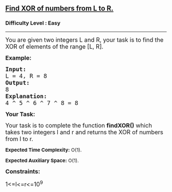 <h2><a href="https://practice.geeksforgeeks.org/problems/find-xor-of-numbers-from-l-to-r/1">Find XOR of numbers from L to R.</a></h2><h3>Difficulty Level : Easy</h3><hr><div class="problems_problem_content__Xm_eO"><p><span style="font-size:18px">You are given two integers L and R, your task is to find the XOR of elements of the range [L, R].</span></p>

<p><span style="font-size:18px"><strong>Example:</strong></span></p>

<pre><span style="font-size:18px"><strong>Input: </strong>
L = 4, R = 8 
<strong>Output:</strong>
8 
<strong>Explanation:</strong>
4 ^ 5 ^ 6 ^ 7 ^ 8 = 8</span></pre>

<p><span style="font-size:18px"><strong>Your Task:</strong></span></p>

<p><span style="font-size:18px">Your task is to complete the function <strong>findXOR()</strong> which takes two integers l and r and returns the XOR of numbers from l to r.</span></p>

<p><span style="font-size:18px"><sup><strong>Expected Time Complexity:</strong> O(1).</sup></span></p>

<p><span style="font-size:18px"><sup><strong>Expected Auxiliary Space:</strong> O(1).</sup></span></p>

<p><span style="font-size:18px"><strong>Constraints:</strong></span></p>

<p><span style="font-size:18px">1&lt;=l&lt;=r&lt;=10<sup>9</sup></span></p>
</div>